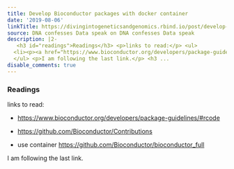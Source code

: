 ```yaml
---
title: Develop Bioconductor packages with docker container
date: '2019-08-06'
linkTitle: https://divingintogeneticsandgenomics.rbind.io/post/develop-bioconductor-packages-with-docker-container/
source: DNA confesses Data speak on DNA confesses Data speak
description: |2-
   <h3 id="readings">Readings</h3> <p>links to read:</p> <ul>
  <li><p><a href="https://www.bioconductor.org/developers/package-guidelines/#rcode" target="_blank">https://www.bioconductor.org/developers/package-guidelines/#rcode</a></p></li> <li><p><a href="https://github.com/Bioconductor/Contributions" target="_blank">https://github.com/Bioconductor/Contributions</a></p></li> <li><p>use container <a href="https://github.com/Bioconductor/bioconductor_full" target="_blank">https://github.com/Bioconductor/bioconductor_full</a></p></li>
  </ul> <p>I am following the last link.</p> <h3 ...
disable_comments: true
---
```

 <h3 id="readings">Readings</h3> <p>links to read:</p> <ul>
<li><p><a href="https://www.bioconductor.org/developers/package-guidelines/#rcode" target="_blank">https://www.bioconductor.org/developers/package-guidelines/#rcode</a></p></li> <li><p><a href="https://github.com/Bioconductor/Contributions" target="_blank">https://github.com/Bioconductor/Contributions</a></p></li> <li><p>use container <a href="https://github.com/Bioconductor/bioconductor_full" target="_blank">https://github.com/Bioconductor/bioconductor_full</a></p></li>
</ul> <p>I am following the last link.</p> <h3 ...